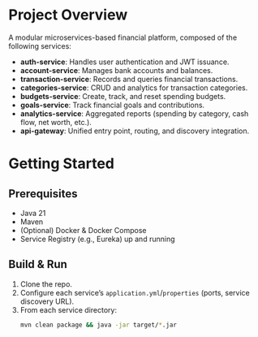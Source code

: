 # Project Overview

A modular microservices-based financial platform, composed of the following services:

- **auth-service**: Handles user authentication and JWT issuance.
- **account-service**: Manages bank accounts and balances.
- **transaction-service**: Records and queries financial transactions.
- **categories-service**: CRUD and analytics for transaction categories.
- **budgets-service**: Create, track, and reset spending budgets.
- **goals-service**: Track financial goals and contributions.
- **analytics-service**: Aggregated reports (spending by category, cash flow, net worth, etc.).
- **api-gateway**: Unified entry point, routing, and discovery integration.

# Getting Started

## Prerequisites

- Java 21
- Maven
- (Optional) Docker & Docker Compose
- Service Registry (e.g., Eureka) up and running

## Build & Run

1. Clone the repo.
2. Configure each service’s `application.yml`/`properties` (ports, service discovery URL).
3. From each service directory:
   ```bash
   mvn clean package && java -jar target/*.jar
